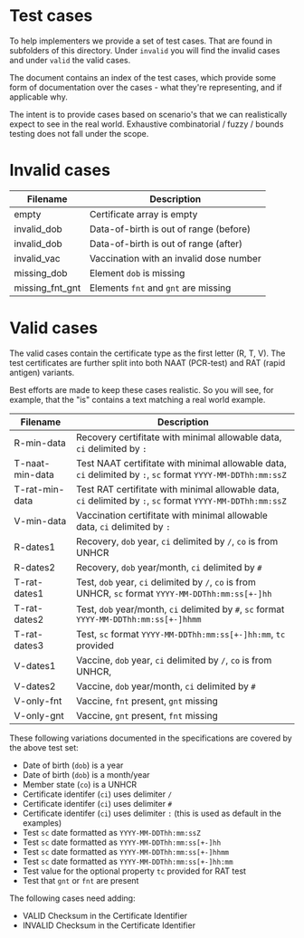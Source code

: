 # Test cases

To help implementers we provide a set of test cases. That are found in subfolders of this directory. Under `invalid` you will find the invalid cases and under `valid` the valid cases.

The document contains an index of the test cases, which provide some form of documentation over the cases - what they're representing, and if applicable why.

The intent is to provide cases based on scenario's that we can realistically expect to see in the real world. Exhaustive combinatorial / fuzzy / bounds testing does not fall under the scope.


# Invalid cases

Filename			| Description
-----------------	| -----------------
empty				| Certificate array is empty
invalid_dob			| Data-of-birth is out of range (before)
invalid_dob			| Data-of-birth is out of range (after)
invalid_vac			| Vaccination with an invalid dose number
missing_dob			| Element `dob` is missing
missing_fnt_gnt		| Elements `fnt` and `gnt` are missing


# Valid cases 

The valid cases contain the certificate type as the first letter (R, T, V). The test certificates are further split into both NAAT (PCR-test) and RAT (rapid antigen) variants.

Best efforts are made to keep these cases realistic. So you will see, for example, that the "is" contains a text matching a real world example.

Filename			| Description
-----------------	| -----------------
R-min-data			| Recovery certifitate with minimal allowable data, `ci` delimited by `:`
T-naat-min-data		| Test NAAT certifitate with minimal allowable data, `ci` delimited by `:`, `sc` format `YYYY-MM-DDThh:mm:ssZ`
T-rat-min-data		| Test RAT certifitate with minimal allowable data, `ci` delimited by `:`, `sc` format `YYYY-MM-DDThh:mm:ssZ`
V-min-data			| Vaccination certifitate with minimal allowable data, `ci` delimited by `:`
R-dates1			| Recovery, `dob` year, `ci` delimited by `/`, `co` is from UNHCR
R-dates2			| Recovery, `dob` year/month, `ci` delimited by `#`
T-rat-dates1		| Test, `dob` year, `ci` delimited by `/`, `co` is from UNHCR, `sc` format `YYYY-MM-DDThh:mm:ss[+-]hh`
T-rat-dates2		| Test, `dob` year/month, `ci` delimited by `#`, `sc` format `YYYY-MM-DDThh:mm:ss[+-]hhmm`
T-rat-dates3		| Test, `sc` format `YYYY-MM-DDThh:mm:ss[+-]hh:mm`, `tc` provided
V-dates1			| Vaccine, `dob` year, `ci` delimited by `/`, `co` is from UNHCR, 
V-dates2			| Vaccine, `dob` year/month, `ci` delimited by `#`
V-only-fnt			| Vaccine, `fnt` present, `gnt` missing
V-only-gnt			| Vaccine, `gnt` present, `fnt` missing

These following variations documented in the specifications are covered by the above test set:

* Date of birth (`dob`) is a year
* Date of birth (`dob`) is a month/year 
* Member state (`co`) is a UNHCR
* Certificate identifer (`ci`) uses delimiter `/` 
* Certificate identifer (`ci`) uses delimiter `#`
* Certificate identifer (`ci`) uses delimiter `:` (this is used as default in the examples)
* Test `sc` date formatted as `YYYY-MM-DDThh:mm:ssZ`
* Test `sc` date formatted as `YYYY-MM-DDThh:mm:ss[+-]hh`
* Test `sc` date formatted as `YYYY-MM-DDThh:mm:ss[+-]hhmm`
* Test `sc` date formatted as `YYYY-MM-DDThh:mm:ss[+-]hh:mm`
* Test value for the optional property `tc` provided for RAT test
* Test that `gnt` or `fnt` are present

The following cases need adding:

* VALID Checksum in the Certificate Identifier
* INVALID Checksum in the Certificate Identifier


